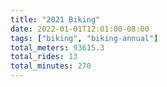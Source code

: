 ```yaml
---
title: "2021 Biking"
date: 2022-01-01T12:01:00-08:00
tags: ["biking", "biking-annual"]
total_meters: 93615.3
total_rides: 13
total_minutes: 270
---
```

